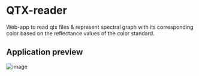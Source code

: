 # QTX-reader
Web-app to read qtx files & represent spectral graph with its corresponding color based on the reflectance values of the color standard.

## Application preview
![image](https://user-images.githubusercontent.com/63915540/217588520-143c0f9d-bab2-478e-8c6a-051d7e68930f.png)
